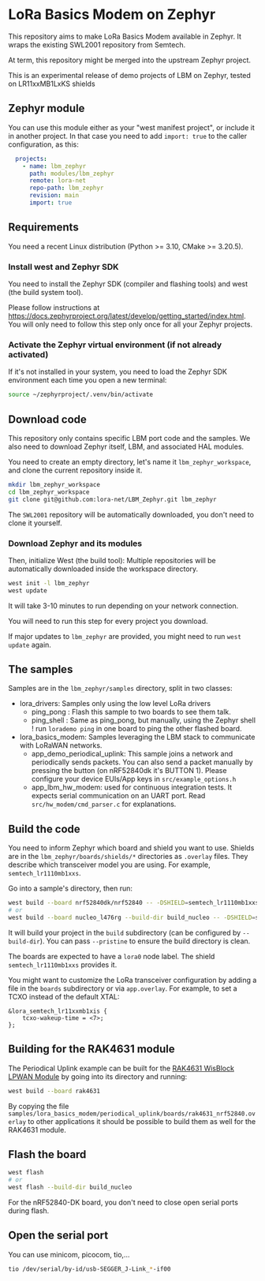 # LoRa Basics Modem on Zephyr

This repository aims to make LoRa Basics Modem available in Zephyr. It wraps the existing
SWL2001 repository from Semtech.

At term, this repository might be merged into the upstream Zephyr project.

This is an experimental release of demo projects of LBM on Zephyr, tested on LR11xxMB1LxKS shields

## Zephyr module

You can use this module either as your "west manifest project", or include it in
another project. In that case you need to add `import: true` to the caller configuration, as this:

```yaml
  projects:
    - name: lbm_zephyr
      path: modules/lbm_zephyr
      remote: lora-net
      repo-path: lbm_zephyr
      revision: main
      import: true
```

## Requirements

You need a recent Linux distribution (Python >= 3.10, CMake >= 3.20.5).

### Install west and Zephyr SDK

You need to install the Zephyr SDK (compiler and flashing tools) and west (the build system tool).

Please follow instructions at <https://docs.zephyrproject.org/latest/develop/getting_started/index.html>.
You will only need to follow this step only once for all your Zephyr projects.

### Activate the Zephyr virtual environment (if not already activated)

If it's not installed in your system, you need to load the Zephyr SDK environment each time you open a new terminal:

```bash
source ~/zephyrproject/.venv/bin/activate
```

## Download code

This repository only contains specific LBM port code and the samples. We also need to download Zephyr itself, LBM, and associated HAL modules.

You need to create an empty directory, let's name it `lbm_zephyr_workspace`, and clone the current repository inside it.

```bash
mkdir lbm_zephyr_workspace
cd lbm_zephyr_workspace
git clone git@github.com:lora-net/LBM_Zephyr.git lbm_zephyr
```

The `SWL2001` repository will be automatically downloaded, you don't need to clone it yourself.

### Download Zephyr and its modules

Then, initialize West (the build tool):
Multiple repositories will be automatically downloaded inside the workspace directory.

```bash
west init -l lbm_zephyr
west update
```

It will take 3-10 minutes to run depending on your network connection.

You will need to run this step for every project you download.

If major updates to `lbm_zephyr` are provided, you might need to run `west update` again.

## The samples

Samples are in the `lbm_zephyr/samples` directory, split in two classes:

* lora_drivers: Samples only using the low level LoRa drivers
  * ping_pong : Flash this sample to two boards to see them talk.
  * ping_shell : Same as ping_pong, but manually, using the Zephyr shell ! run `lorademo ping` in one board to ping the other flashed board.
* lora_basics_modem: Samples leveraging the LBM stack to communicate with LoRaWAN networks.
  * app_demo_periodical_uplink: This sample joins a network and periodically sends packets.
    You can also send a packet manually by pressing the button (on nRF52840dk it's BUTTON 1).
    Please configure your device EUIs/App keys in `src/example_options.h`
  * app_lbm_hw_modem: used for continuous integration tests. It expects serial communication on an UART port.
    Read `src/hw_modem/cmd_parser.c` for explanations.


## Build the code

You need to inform Zephyr which board and shield you want to use. Shields are in the `lbm_zephyr/boards/shields/*` directories as `.overlay` files.
They describe which transceiver model you are using. For example, `semtech_lr1110mb1xxs`.

Go into a sample's directory, then run:

```bash
west build --board nrf52840dk/nrf52840 -- -DSHIELD=semtech_lr1110mb1xxs
# or
west build --board nucleo_l476rg --build-dir build_nucleo -- -DSHIELD=semtech_lr1110mb1xxs
```

It will build your project in the `build` subdirectory (can be configured by `--build-dir`).
You can pass `--pristine` to ensure the build directory is clean.

The boards are expected to have a `lora0` node label. The shield `semtech_lr1110mb1xxs` provides it.

You might want to customize the LoRa transceiver configuration by adding a file in the `boards` subdirectory or via `app.overlay`.
For example, to set a TCXO instead of the default XTAL:

```dts
&lora_semtech_lr11xxmb1xis {
    tcxo-wakeup-time = <7>;
};
```

## Building for the RAK4631 module

The Periodical Uplink example can be built for the
[RAK4631 WisBlock LPWAN Module](https://docs.rakwireless.com/Product-Categories/WisBlock/RAK4631/Overview/)
by going into its directory and running:

```bash
west build --board rak4631
```

By copying the file
`samples/lora_basics_modem/periodical_uplink/boards/rak4631_nrf52840.overlay`
to other applications it should be possible to build them as well for the
RAK4631 module.

## Flash the board

```bash
west flash
# or
west flash --build-dir build_nucleo
```

For the nRF52840-DK board, you don't need to close open serial ports during flash.

## Open the serial port

You can use minicom, picocom, tio,…

```bash
tio /dev/serial/by-id/usb-SEGGER_J-Link_*-if00
```

